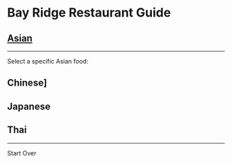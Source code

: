 # Bay Ridge Restaurant Guide
## [Asian](http://www.sakanabrooklynny.com/) 
---
Select a specific Asian food:
## Chinese]
## Japanese
## Thai
---
Start Over